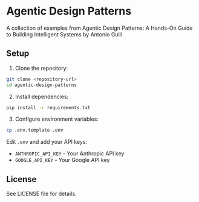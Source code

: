 # Agentic Design Patterns

A collection of examples from Agentic Design Patterns: A Hands-On Guide to Building Intelligent Systems by Antonio Gulli

## Setup

1. Clone the repository:
```bash
git clone <repository-url>
cd agentic-design-patterns
```

2. Install dependencies:
```bash
pip install -r requirements.txt
```

3. Configure environment variables:
```bash
cp .env.template .env
```

Edit `.env` and add your API keys:
- `ANTHROPIC_API_KEY` - Your Anthropic API key
- `GOOGLE_API_KEY` - Your Google API key

## License

See LICENSE file for details.
